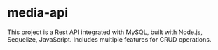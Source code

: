 # media-api

This project is a Rest API integrated with MySQL, built with Node.js, Sequelize, JavaScript. Includes multiple features for CRUD operations.
